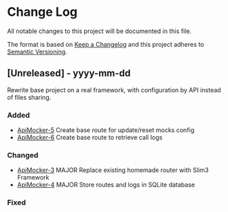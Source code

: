 # Change Log
All notable changes to this project will be documented in this file.
 
The format is based on [Keep a Changelog](http://keepachangelog.com/)
and this project adheres to [Semantic Versioning](http://semver.org/).
 
## [Unreleased] - yyyy-mm-dd
 
Rewrite base project on a real framework, with configuration by API instead of files sharing.
 
### Added
- [ApiMocker-5](https://github.com/jeckel/ApiMocker/issues/5)
  Create base route for update/reset mocks config 
- [ApiMocker-6](https://github.com/jeckel/ApiMocker/issues/6)
  Create base route to retrieve call logs

### Changed
- [ApiMocker-3](https://github.com/jeckel/ApiMocker/issues/3)
  MAJOR Replace existing homemade router with Slim3 Framework
- [ApiMocker-4](https://github.com/jeckel/ApiMocker/issues/4)
  MAJOR Store routes and logs in SQLite database
 
### Fixed
 
